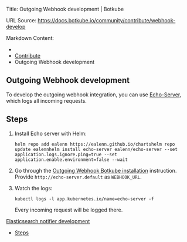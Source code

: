Title: Outgoing Webhook development | Botkube

URL Source: https://docs.botkube.io/community/contribute/webhook-develop

Markdown Content:
*   [](https://docs.botkube.io/)
*   [Contribute](https://docs.botkube.io/community/contribute/)
*   Outgoing Webhook development

Outgoing Webhook development
----------------------------

To develop the outgoing webhook integration, you can use [Echo-Server](https://github.com/Ealenn/Echo-Server), which logs all incoming requests.

Steps[​](https://docs.botkube.io/community/contribute/webhook-develop/#steps "Direct link to Steps")
----------------------------------------------------------------------------------------------------

1.  Install Echo server with Helm:
    
    ```
    helm repo add ealenn https://ealenn.github.io/chartshelm repo update ealennhelm install echo-server ealenn/echo-server --set application.logs.ignore.ping=true --set application.enable.environment=false --wait
    ```
    
2.  Go through the [Outgoing Webhook Botkube installation](https://docs.botkube.io/installation/webhook/) instruction. Provide `http://echo-server.default` as `WEBHOOK_URL`.
    
3.  Watch the logs:
    
    ```
    kubectl logs -l app.kubernetes.io/name=echo-server -f
    ```
    
    Every incoming request will be logged there.
    

[Elasticsearch notifier development](https://docs.botkube.io/community/contribute/elasticsearch-develop)[](https://docs.botkube.io/community/credits)

*   [Steps](https://docs.botkube.io/community/contribute/webhook-develop/#steps)
